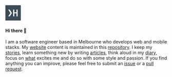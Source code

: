<!--
  ██╗    ██╗  ██╗
   ╚██╗  ██║  ██║
    ╚██╗ ███████║
    ██╔╝ ██╔══██║
   ██╔╝  ██║  ██║
  ╚═╝    ╚═╝  ╚═╝

The content repository of `https://hallaji.com`
(C) CC BY-SA 4.0

The content structure can be in 4 different patterns:
 * `directory/slug.md`
 * `directory/en~slug.md`
 * `directory/slug/index.md`
 * `directory/slug/en.md
A slug can contain a dash (-), numbers (0-9), lower case letters (a-z) and only one tilde (~) as the locale separator.
The length of the slug must be at least 3 characters.
-->

<a href="https://hallaji.com">
  <img src="./assets/fav/fav.svg" widht="48" height="48">
</a>

#### Hi there 👋

I am a software engineer based in Melbourne who develops web and mobile stacks. My [website](https://hallaji.com)
content is maintained in this [repository](https://github.com/hallaji/hallaji). I keep my
[stories](https://hallaji.com/about), learn something new by writing [articles](https://hallaji.com/blog), think
aloud in my [diary](https://hallaji.com/diary), focus on  [what](https://hallaji.com/works) excites me and do so
with some style and passion. If you find anything you can improve, please feel free to submit an
[issue](https://github.com/hallaji/hallaji/issues) or a [pull request](https://github.com/hallaji/hallaji/pulls).
